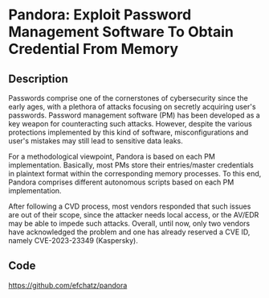 # Pandora: Exploit Password Management Software To Obtain Credential From Memory

## Description
Passwords comprise one of the cornerstones of cybersecurity since the early ages, with a plethora of attacks focusing on secretly acquiring user's passwords. Password management software (PM) has been developed as a key weapon for counteracting such attacks. However, despite the various protections implemented by this kind of software, misconfigurations and user's mistakes may still lead to sensitive data leaks.

For a methodological viewpoint, Pandora is based on each PM implementation. Basically, most PMs store their entries/master credentials in plaintext format within the corresponding memory processes. To this end, Pandora comprises different autonomous scripts based on each PM implementation.

After following a CVD process, most vendors responded that such issues are out of their scope, since the attacker needs local access, or the AV/EDR may be able to impede such attacks. Overall, until now, only two vendors have acknowledged the problem and one has already reserved a CVE ID, namely CVE-2023-23349 (Kaspersky).

## Code
https://github.com/efchatz/pandora
